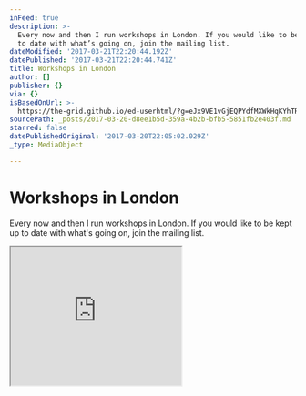 ```yaml
---
inFeed: true
description: >-
  Every now and then I run workshops in London. If you would like to be kept up
  to date with what’s going on, join the mailing list.
dateModified: '2017-03-21T22:20:44.192Z'
datePublished: '2017-03-21T22:20:44.741Z'
title: Workshops in London
author: []
publisher: {}
via: {}
isBasedOnUrl: >-
  https://the-grid.github.io/ed-userhtml/?g=eJx9VE1vGjEQPYdfMXWkHqKYhTRJE2CpaJsqlZITlXpEXnt218Jrb20vJa3632t7gXxU6QnwvJl58-YNszeUwkespIZ7JtWnWjYtLGWluxa-GNsApfPBTEm9htpimZMs40JT2bAK3bAJKTymDLlpMmwKFNwIzJySDR2PVu-H3DkCFlVOnH9Q6GpET8A_tJgTj1ufRUDokKL_vh8dN3yV6q5cIvW7YHxdWdNpMTkuy3IKXCGzE4Wln0JptJ-Mz9st3KLaoJecnS6sZOrUMe2oQytDxp_BUXYCCyHgwXQWzM-ns5dx6J6N2aC1UqCDoE6COukRHgcBY2PI19LtUgpl-Ho4OAKA7xjmDrI0qAU0ZiN11SMTBlh49TVCG0AoYvDTcglJaG9S5PZm8RlM2Xe-_XZ_B6VUOISTbDDLUrugm5AbkCInL2SKkqZJGPfS6Li2UJIaWzEtf7H4Nuzc-GKopPO0YTqsM-3QdYXjVhaYtcb5D10-OsfyAsX4kl2N2PgaL99dcjFi4uwta9ppaH2Gpbgurq6uzwg06GsT2MRcsuNFEy-Bgh5q00iNgGYN_h_BFXMuJxumpGAeg3GYrdDnZFUoptehhNnH5oOgObymxyqUNUpFR80UK1DFPUcU0pv7xdc7Ml_uW0f5o-LR23EtUaFZlpJittRt53dGxYghECh04dd-oL7gnvsO03Pad4NWMY61UQLtDgJMCIv9tfzopEWxmygeqEWmoEXTBou52nRKhMl99IPqPRVcGA2F2xa5h8qYaK7A3gEFYRLYYjAh9vDgWyvdujd7EYK9Si4e-0HGZLG0Sxn9MgFWOKM6j1OI1zYBejEajdrtlAALN0ZrGXYYrOZth2T-TKh40Xt5itWrllo99ZJnhdQCtzmh40eN57MscHvCcidz-hd40TW4qZH-kHvY8J6Je3x41aqHPRad90Y_799_nWVRxviZfg7ixm7izT-3YND2L7c807I
sourcePath: _posts/2017-03-20-d8ee1b5d-359a-4b2b-bfb5-5851fb2e403f.md
starred: false
datePublishedOriginal: '2017-03-20T22:05:02.029Z'
_type: MediaObject

---
```

# Workshops in London

Every now and then I run workshops in London. If you would like to be kept up to date with what's going on, join the mailing list.

<iframe src="https://the-grid.github.io/ed-userhtml/?g=eJx9VE1vGjEQPYdfMXWkHqKYhTRJE2CpaJsqlZITlXpEXnt218Jrb20vJa3632t7gXxU6QnwvJl58-YNszeUwkespIZ7JtWnWjYtLGWluxa-GNsApfPBTEm9htpimZMs40JT2bAK3bAJKTymDLlpMmwKFNwIzJySDR2PVu-H3DkCFlVOnH9Q6GpET8A_tJgTj1ufRUDokKL_vh8dN3yV6q5cIvW7YHxdWdNpMTkuy3IKXCGzE4Wln0JptJ-Mz9st3KLaoJecnS6sZOrUMe2oQytDxp_BUXYCCyHgwXQWzM-ns5dx6J6N2aC1UqCDoE6COukRHgcBY2PI19LtUgpl-Ho4OAKA7xjmDrI0qAU0ZiN11SMTBlh49TVCG0AoYvDTcglJaG9S5PZm8RlM2Xe-_XZ_B6VUOISTbDDLUrugm5AbkCInL2SKkqZJGPfS6Li2UJIaWzEtf7H4Nuzc-GKopPO0YTqsM-3QdYXjVhaYtcb5D10-OsfyAsX4kl2N2PgaL99dcjFi4uwta9ppaH2Gpbgurq6uzwg06GsT2MRcsuNFEy-Bgh5q00iNgGYN_h_BFXMuJxumpGAeg3GYrdDnZFUoptehhNnH5oOgObymxyqUNUpFR80UK1DFPUcU0pv7xdc7Ml_uW0f5o-LR23EtUaFZlpJittRt53dGxYghECh04dd-oL7gnvsO03Pad4NWMY61UQLtDgJMCIv9tfzopEWxmygeqEWmoEXTBou52nRKhMl99IPqPRVcGA2F2xa5h8qYaK7A3gEFYRLYYjAh9vDgWyvdujd7EYK9Si4e-0HGZLG0Sxn9MgFWOKM6j1OI1zYBejEajdrtlAALN0ZrGXYYrOZth2T-TKh40Xt5itWrllo99ZJnhdQCtzmh40eN57MscHvCcidz-hd40TW4qZH-kHvY8J6Je3x41aqHPRad90Y_799_nWVRxviZfg7ixm7izT-3YND2L7c807I" height="244" style=""></iframe>